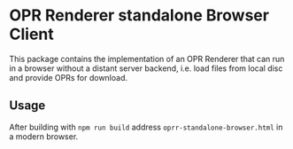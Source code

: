 # OPR Renderer standalone Browser Client

This package contains the implementation of an OPR Renderer that can run in a browser 
without a distant server backend, i.e. load files from local disc and provide OPRs for 
download.

## Usage

After building with `npm run build` address `oprr-standalone-browser.html` in a modern browser.